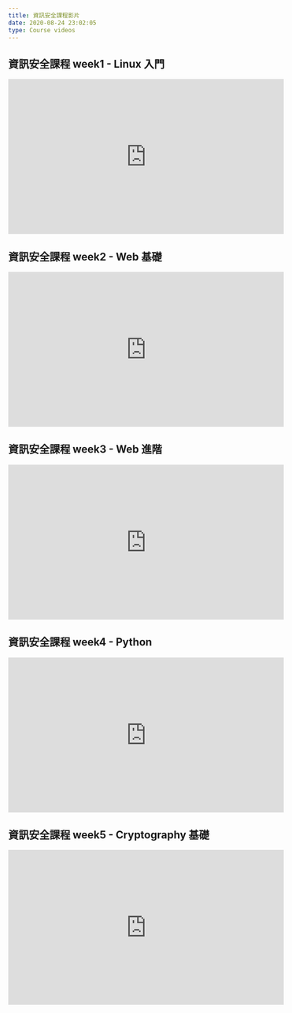 ```yaml
---
title: 資訊安全課程影片
date: 2020-08-24 23:02:05
type: Course videos
---
```


## 資訊安全課程 week1 - Linux 入門
<iframe width="560" height="315" src="https://www.youtube.com/embed/Mq7eqAZreqY" frameborder="0" allow="accelerometer; autoplay; clipboard-write; encrypted-media; gyroscope; picture-in-picture" allowfullscreen></iframe>

## 資訊安全課程 week2 - Web 基礎
<iframe width="560" height="315" src="https://www.youtube.com/embed/57Mpku8i15Q" frameborder="0" allow="accelerometer; autoplay; clipboard-write; encrypted-media; gyroscope; picture-in-picture" allowfullscreen></iframe>

## 資訊安全課程 week3 - Web 進階
<iframe width="560" height="315" src="https://www.youtube.com/embed/_l3EeEuEKEk" frameborder="0" allow="accelerometer; autoplay; clipboard-write; encrypted-media; gyroscope; picture-in-picture" allowfullscreen></iframe>

## 資訊安全課程 week4 - Python
<iframe width="560" height="315" src="https://www.youtube.com/embed/zZ1hGOa-bjQ" frameborder="0" allow="accelerometer; autoplay; clipboard-write; encrypted-media; gyroscope; picture-in-picture" allowfullscreen></iframe>

## 資訊安全課程 week5 - Cryptography 基礎
<iframe width="560" height="315" src="https://www.youtube.com/embed/7xSHevRdNSI" frameborder="0" allow="accelerometer; autoplay; clipboard-write; encrypted-media; gyroscope; picture-in-picture" allowfullscreen></iframe>